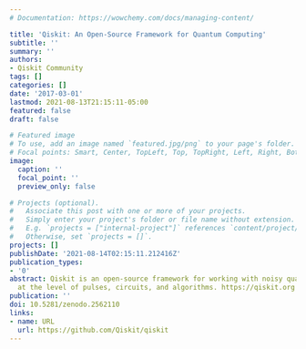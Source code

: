 ```yaml
---
# Documentation: https://wowchemy.com/docs/managing-content/

title: 'Qiskit: An Open-Source Framework for Quantum Computing'
subtitle: ''
summary: ''
authors:
- Qiskit Community
tags: []
categories: []
date: '2017-03-01'
lastmod: 2021-08-13T21:15:11-05:00
featured: false
draft: false

# Featured image
# To use, add an image named `featured.jpg/png` to your page's folder.
# Focal points: Smart, Center, TopLeft, Top, TopRight, Left, Right, BottomLeft, Bottom, BottomRight.
image:
  caption: ''
  focal_point: ''
  preview_only: false

# Projects (optional).
#   Associate this post with one or more of your projects.
#   Simply enter your project's folder or file name without extension.
#   E.g. `projects = ["internal-project"]` references `content/project/deep-learning/index.md`.
#   Otherwise, set `projects = []`.
projects: []
publishDate: '2021-08-14T02:15:11.212416Z'
publication_types:
- '0'
abstract: Qiskit is an open-source framework for working with noisy quantum computers
  at the level of pulses, circuits, and algorithms. https://qiskit.org
publication: ''
doi: 10.5281/zenodo.2562110
links:
- name: URL
  url: https://github.com/Qiskit/qiskit
---
```

